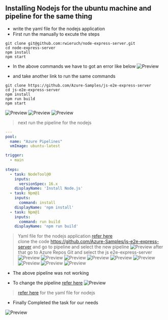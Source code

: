 Installing Nodejs for the ubuntu machine and pipeline for the same thing
-------------------------------------------------------------------------------
* write the yaml file for the nodejs application 
* First run the manually to excute the steps 
```
git clone git@github.com:rwieruch/node-express-server.git
cd node-express-server
npm install
npm start
```
* In the above commands we have to got an error like below
![Preview](Images/task2.png)

* and take another link to run the same commands
```
git clone https://github.com/Azure-Samples/js-e2e-express-server
cd js-e2e-express-server
npm install
npm run build
npm start
```
![Preview](Images/task12.png)
![Preview](Images/task13.png)
![Preview](Images/task14.png)



> next run the pipeline for the nodejs

```yaml
---
pool: 
  name: "Azure Pipelines"
  vmImage: ubuntu-latest

trigger:
  - main
  
steps:
  - task: NodeTool@0
    inputs:
      versionSpec: 16.x
    displayName: 'Install Node.js'
  - task: Npm@1
    inputs:
      command: install
    displayName: 'npm install' 
  - task: Npm@1
    inputs:
      command: run build
    displayName: 'npm run build'
```
> Yaml file for the nodejs application [refer here](https://github.com/qtrajkumar/Ansible_Zone/blob/main/Tasks%20in%20JOIP/nodejspl.yaml)    
clone the code https://github.com/Azure-Samples/js-e2e-express-server
and go to pipeline and select the new pipeline
![Preview](Images/task1.png)
after that go to Azure Repos Git and select the js e2e-express-server
![Preview](Images/task3.png)
![Preview](Images/task4.png)
![Preview](Images/task5.png)
![Preview](Images/task6.png)
![Preview](Images/task7.png)
![Preview](Images/task8.png)
![Preview](Images/task9.png)
![Preview](Images/task10.png)
![Preview](Images/task11.png)
 
* The above pipeline was not working

* To change the pipeline [refer here]()
![Preview](Images/task15.png)

> [refer here](https://github.com/qtrajkumar/Ansible_Zone/blob/main/Tasks%20in%20JOIP/nodejspl.yaml) for the yaml file for nodejs
* Finally Completed the task for our needs 

![Preview](Images/task17.png)
